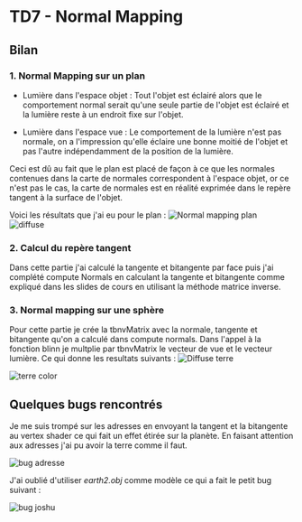 ﻿
# TD7 - Normal Mapping
## Bilan
### 1. Normal Mapping sur un plan

* Lumière dans l'espace objet :
Tout l'objet est éclairé alors que le comportement normal serait qu'une seule partie de l'objet est éclairé et la lumière reste à un endroit fixe sur l'objet.

* Lumière dans l'espace vue : 
Le comportement de la lumière n'est pas normale, on a l'impression qu'elle éclaire une bonne moitié de l'objet et pas l'autre indépendamment de la position de la lumière.

Ceci est dû au fait que le plan est placé de façon à ce que les normales contenues dans la carte de normales correspondent à l'espace objet, or ce n'est pas le cas, la carte de normales est en réalité exprimée dans le repère tangent à la surface de l'objet.

Voici les résultats que j'ai eu pour le plan :
![](https://cdn.discordapp.com/attachments/691636286225776701/691637522924699678/diffuse_normal.png "Normal mapping plan")
![](https://cdn.discordapp.com/attachments/691636286225776701/691637521003708466/diffuse.png "diffuse")

### 2. Calcul du repère tangent

Dans cette partie j'ai calculé la tangente et bitangente par face puis j'ai complété compute Normals en calculant la tangente et bitangente comme expliqué dans les slides de cours en utilisant la méthode matrice inverse.

### 3. Normal mapping sur une sphère

Pour cette partie je crée la tbnvMatrix avec la normale, tangente et bitangente qu'on a calculé dans compute normals.
Dans l'appel à la fonction blinn je multplie par tbnvMatrix le vecteur de vue et le vecteur lumière.
Ce qui donne les resultats suivants :
![](https://cdn.discordapp.com/attachments/691636286225776701/691637515458969600/terre_diffus.png "Diffuse terre")

![](https://cdn.discordapp.com/attachments/691636286225776701/691637513609281567/terre_color.png "terre color")

## Quelques bugs rencontrés 

Je me suis trompé sur les adresses en envoyant la tangent et la bitangente au vertex shader ce qui fait un effet étirée sur la planète. En faisant attention aux adresses j'ai pu avoir la terre comme il faut.

![](https://cdn.discordapp.com/attachments/691636286225776701/691637516557615204/bug_etiree.png "bug adresse")

J'ai oublié d'utiliser *earth2.obj* comme modèle ce qui a fait le petit bug suivant :

![](https://cdn.discordapp.com/attachments/691636286225776701/691637512678015026/joshu.png "bug joshu")
